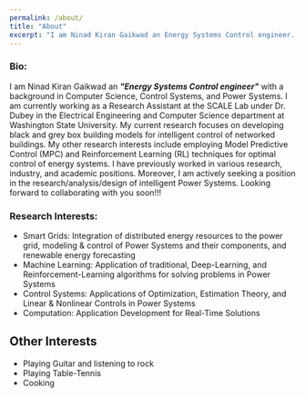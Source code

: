 ```yaml
---
permalink: /about/
title: "About"
excerpt: "I am Ninad Kiran Gaikwad an Energy Systems Control engineer..."
---
```

### Bio:

I am Ninad Kiran Gaikwad an ***"Energy Systems Control engineer"*** with a background in Computer Science, Control Systems, and Power Systems.  I am currently working as a Research Assistant at the SCALE Lab under Dr. Dubey in the Electrical Engineering and Computer Science department at Washington State University. My current research focuses on developing black and grey box building models for intelligent control of networked buildings. My other research interests include employing Model Predictive Control (MPC) and Reinforcement Learning (RL) techniques for optimal control of energy systems. I have previously worked in various research, industry, and academic positions. Moreover, I am actively seeking a position in the research/analysis/design of intelligent Power Systems. Looking forward to collaborating with you soon!!!

### Research Interests:

- Smart Grids: Integration of distributed energy resources to the power grid, modeling & control of Power Systems and their components, and renewable energy forecasting
- Machine Learning: Application of traditional, Deep-Learning, and Reinforcement-Learning algorithms for solving problems in Power Systems 
- Control Systems: Applications of Optimization, Estimation Theory, and Linear & Nonlinear Controls in Power Systems
- Computation: Application Development for Real-Time Solutions

## Other Interests

- Playing Guitar and listening to rock
- Playing Table-Tennis
- Cooking

